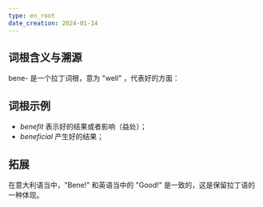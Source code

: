 ```yaml
---
type: en_root
date_creation: 2024-01-14
---
```

## 词根含义与溯源
bene- 是一个拉丁词根，意为 "well" ，代表好的方面：
## 词根示例
- *benefit* 表示好的结果或者影响（益处）；
- *beneficial* 产生好的结果；
## 拓展
在意大利语当中，"Bene!" 和英语当中的 "Good!" 是一致的，这是保留拉丁语的一种体现。